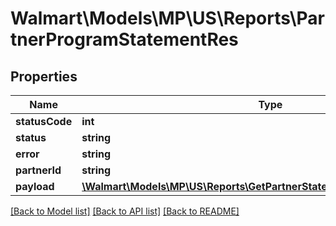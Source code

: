 # Walmart\Models\MP\US\Reports\PartnerProgramStatementRes

## Properties

Name | Type | Description | Notes
------------ | ------------- | ------------- | -------------
**statusCode** | **int** |  | [optional]
**status** | **string** |  | [optional]
**error** | **string** |  | [optional]
**partnerId** | **string** |  | [optional]
**payload** | [**\Walmart\Models\MP\US\Reports\GetPartnerStatement200ResponsePayload**](GetPartnerStatement200ResponsePayload.md) |  | [optional]


[[Back to Model list]](./) [[Back to API list]](../../../../../README.md#supported-apis) [[Back to README]](../../../../../README.md)
